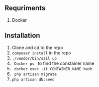 ## Requriments
1. Docker

## Installation 
1. Clone and cd to the repo
1. <code>composer install</code> in the repo
1. <code>./vendor/bin/sail up</code>
1. <code> Docker ps </code> to find the constainer name
1. <code> docker exec -it CONTAINER_NAME bash </code>
1. <code> php artisan migrate </code>
1. <code>php artisan db:seed </code>

